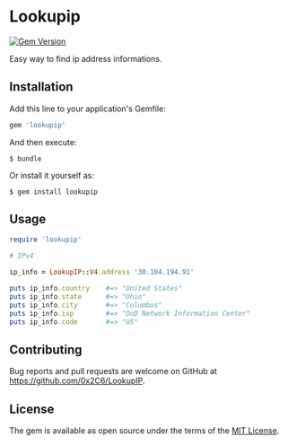 # Lookupip

[![Gem Version](https://badge.fury.io/rb/lookupip.svg)](https://badge.fury.io/rb/lookupip)

Easy way to find ip address informations.

## Installation

Add this line to your application's Gemfile:

```ruby
gem 'lookupip'
```

And then execute:

    $ bundle

Or install it yourself as:

    $ gem install lookupip

## Usage

```ruby
require 'lookupip'

# IPv4

ip_info = LookupIP::V4.address '30.104.194.91'

puts ip_info.country    #=> "United States"
puts ip_info.state      #=> "Ohio"
puts ip_info.city       #=> "Columbus"
puts ip_info.isp        #=> "DoD Network Information Center"
puts ip_info.code       #=> "US"
```


## Contributing

Bug reports and pull requests are welcome on GitHub at https://github.com/0x2C6/LookupIP.

## License

The gem is available as open source under the terms of the [MIT License](https://opensource.org/licenses/MIT).
